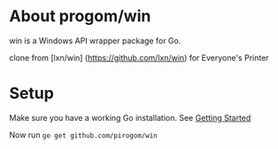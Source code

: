 About progom/win
=========

win is a Windows API wrapper package for Go.

clone from [lxn/win] (https://github.com/lxn/win) for Everyone's Printer 



Setup
=====

Make sure you have a working Go installation.
See [Getting Started](http://golang.org/doc/install.html)

Now run `go get github.com/pirogom/win`

